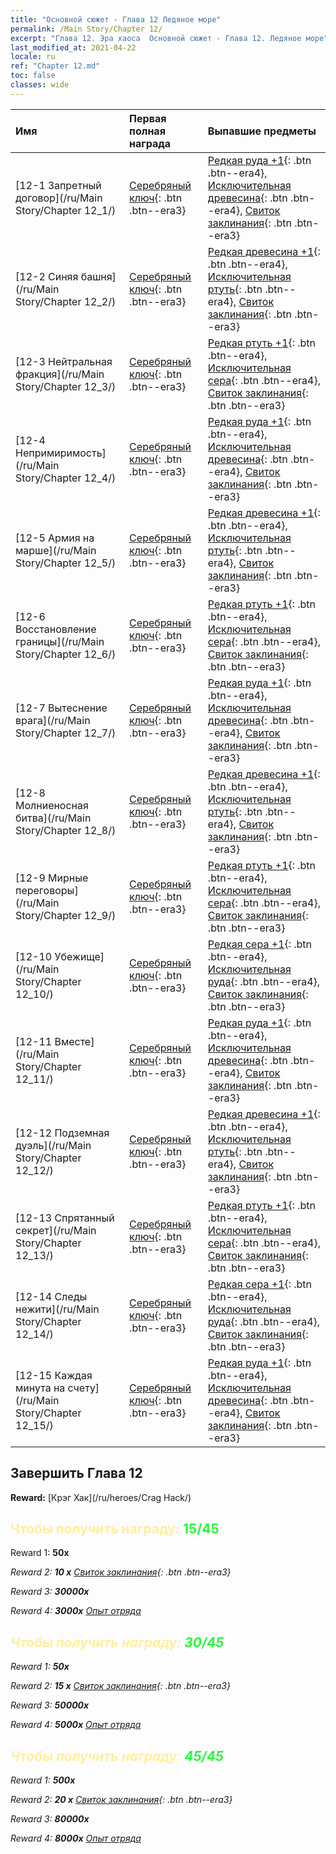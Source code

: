 ```yaml
---
title: "Основной сюжет - Глава 12 Ледяное море"
permalink: /Main Story/Chapter 12/
excerpt: "Глава 12. Эра хаоса  Основной сюжет - Глава 12. Ледяное море"
last_modified_at: 2021-04-22
locale: ru
ref: "Chapter 12.md"
toc: false
classes: wide
---
```


  | Имя |  Первая полная награда | Выпавшие предметы |
  |:------------|:------------|:------------| 
  | [12-1 Запретный договор](/ru/Main Story/Chapter 12_1/) | [Серебряный ключ](/ItemsRU/con_693/){: .btn .btn--era3} | [Редкая руда +1](/ItemsRU/mat_40/){: .btn .btn--era4}, [Исключительная древесина](/ItemsRU/mat_34/){: .btn .btn--era4}, [Свиток заклинания](/ItemsRU/con_694/){: .btn .btn--era3} |
  | [12-2 Синяя башня](/ru/Main Story/Chapter 12_2/) | [Серебряный ключ](/ItemsRU/con_693/){: .btn .btn--era3} | [Редкая древесина +1](/ItemsRU/mat_41/){: .btn .btn--era4}, [Исключительная ртуть](/ItemsRU/mat_35/){: .btn .btn--era4}, [Свиток заклинания](/ItemsRU/con_694/){: .btn .btn--era3} |
  | [12-3 Нейтральная фракция](/ru/Main Story/Chapter 12_3/) | [Серебряный ключ](/ItemsRU/con_693/){: .btn .btn--era3} | [Редкая ртуть +1](/ItemsRU/mat_42/){: .btn .btn--era4}, [Исключительная сера](/ItemsRU/mat_36/){: .btn .btn--era4}, [Свиток заклинания](/ItemsRU/con_694/){: .btn .btn--era3} |
  | [12-4 Непримиримость](/ru/Main Story/Chapter 12_4/) | [Серебряный ключ](/ItemsRU/con_693/){: .btn .btn--era3} | [Редкая руда +1](/ItemsRU/mat_40/){: .btn .btn--era4}, [Исключительная древесина](/ItemsRU/mat_34/){: .btn .btn--era4}, [Свиток заклинания](/ItemsRU/con_694/){: .btn .btn--era3} |
  | [12-5 Армия на марше](/ru/Main Story/Chapter 12_5/) | [Серебряный ключ](/ItemsRU/con_693/){: .btn .btn--era3} | [Редкая древесина +1](/ItemsRU/mat_41/){: .btn .btn--era4}, [Исключительная ртуть](/ItemsRU/mat_35/){: .btn .btn--era4}, [Свиток заклинания](/ItemsRU/con_694/){: .btn .btn--era3} |
  | [12-6 Восстановление границы](/ru/Main Story/Chapter 12_6/) | [Серебряный ключ](/ItemsRU/con_693/){: .btn .btn--era3} | [Редкая ртуть +1](/ItemsRU/mat_42/){: .btn .btn--era4}, [Исключительная сера](/ItemsRU/mat_36/){: .btn .btn--era4}, [Свиток заклинания](/ItemsRU/con_694/){: .btn .btn--era3} |
  | [12-7 Вытеснение врага](/ru/Main Story/Chapter 12_7/) | [Серебряный ключ](/ItemsRU/con_693/){: .btn .btn--era3} | [Редкая руда +1](/ItemsRU/mat_40/){: .btn .btn--era4}, [Исключительная древесина](/ItemsRU/mat_34/){: .btn .btn--era4}, [Свиток заклинания](/ItemsRU/con_694/){: .btn .btn--era3} |
  | [12-8 Молниеносная битва](/ru/Main Story/Chapter 12_8/) | [Серебряный ключ](/ItemsRU/con_693/){: .btn .btn--era3} | [Редкая древесина +1](/ItemsRU/mat_41/){: .btn .btn--era4}, [Исключительная ртуть](/ItemsRU/mat_35/){: .btn .btn--era4}, [Свиток заклинания](/ItemsRU/con_694/){: .btn .btn--era3} |
  | [12-9 Мирные переговоры](/ru/Main Story/Chapter 12_9/) | [Серебряный ключ](/ItemsRU/con_693/){: .btn .btn--era3} | [Редкая ртуть +1](/ItemsRU/mat_42/){: .btn .btn--era4}, [Исключительная сера](/ItemsRU/mat_36/){: .btn .btn--era4}, [Свиток заклинания](/ItemsRU/con_694/){: .btn .btn--era3} |
  | [12-10 Убежище](/ru/Main Story/Chapter 12_10/) | [Серебряный ключ](/ItemsRU/con_693/){: .btn .btn--era3} | [Редкая сера +1](/ItemsRU/mat_43/){: .btn .btn--era4}, [Исключительная руда](/ItemsRU/mat_33/){: .btn .btn--era4}, [Свиток заклинания](/ItemsRU/con_694/){: .btn .btn--era3} |
  | [12-11 Вместе](/ru/Main Story/Chapter 12_11/) | [Серебряный ключ](/ItemsRU/con_693/){: .btn .btn--era3} | [Редкая руда +1](/ItemsRU/mat_40/){: .btn .btn--era4}, [Исключительная древесина](/ItemsRU/mat_34/){: .btn .btn--era4}, [Свиток заклинания](/ItemsRU/con_694/){: .btn .btn--era3} |
  | [12-12 Подземная дуэль](/ru/Main Story/Chapter 12_12/) | [Серебряный ключ](/ItemsRU/con_693/){: .btn .btn--era3} | [Редкая древесина +1](/ItemsRU/mat_41/){: .btn .btn--era4}, [Исключительная ртуть](/ItemsRU/mat_35/){: .btn .btn--era4}, [Свиток заклинания](/ItemsRU/con_694/){: .btn .btn--era3} |
  | [12-13 Спрятанный секрет](/ru/Main Story/Chapter 12_13/) | [Серебряный ключ](/ItemsRU/con_693/){: .btn .btn--era3} | [Редкая ртуть +1](/ItemsRU/mat_42/){: .btn .btn--era4}, [Исключительная сера](/ItemsRU/mat_36/){: .btn .btn--era4}, [Свиток заклинания](/ItemsRU/con_694/){: .btn .btn--era3} |
  | [12-14 Следы нежити](/ru/Main Story/Chapter 12_14/) | [Серебряный ключ](/ItemsRU/con_693/){: .btn .btn--era3} | [Редкая сера +1](/ItemsRU/mat_43/){: .btn .btn--era4}, [Исключительная руда](/ItemsRU/mat_33/){: .btn .btn--era4}, [Свиток заклинания](/ItemsRU/con_694/){: .btn .btn--era3} |
  | [12-15 Каждая минута на счету](/ru/Main Story/Chapter 12_15/) | [Серебряный ключ](/ItemsRU/con_693/){: .btn .btn--era3} | [Редкая руда +1](/ItemsRU/mat_40/){: .btn .btn--era4}, [Исключительная древесина](/ItemsRU/mat_34/){: .btn .btn--era4}, [Свиток заклинания](/ItemsRU/con_694/){: .btn .btn--era3} |


## Завершить Глава 12

 **Reward:** [Крэг Хак](/ru/heroes/Crag Hack/)



## <span style="color: #ffeea0">Чтобы получить награду: </span><span style="color: #27f73a">15/45</span>

 Reward 1:  **50x** <i class="fas fa-gem"/>

 Reward 2: **10 x** [Свиток заклинания](/ItemsRU/con_694/){: .btn .btn--era3}

 Reward 3:  **30000x** <i class="fas fa-coins"/>

 Reward 4:  **3000x** [Опыт отряда](/ItemsRU/con_902/)



## <span style="color: #ffeea0">Чтобы получить награду: </span><span style="color: #27f73a">30/45</span>

 Reward 1:  **50x** <i class="fas fa-gem"/>

 Reward 2: **15 x** [Свиток заклинания](/ItemsRU/con_694/){: .btn .btn--era3}

 Reward 3:  **50000x** <i class="fas fa-coins"/>

 Reward 4:  **5000x** [Опыт отряда](/ItemsRU/con_902/)



## <span style="color: #ffeea0">Чтобы получить награду: </span><span style="color: #27f73a">45/45</span>

 Reward 1:  **500x** <i class="fas fa-gem"/>

 Reward 2: **20 x** [Свиток заклинания](/ItemsRU/con_694/){: .btn .btn--era3}

 Reward 3:  **80000x** <i class="fas fa-coins"/>

 Reward 4:  **8000x** [Опыт отряда](/ItemsRU/con_902/)

